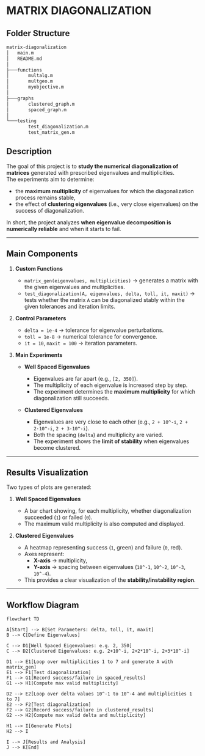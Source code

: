 # MATRIX DIAGONALIZATION

## Folder Structure

```bash
matrix-diagonalization
│   main.m
│   README.md
│
├───functions
│       multalg.m
│       multgeo.m
│       myobjective.m
│
├───graphs
│       clustered_graph.m
│       spaced_graph.m
│
└───testing
        test_diagonalization.m
        test_matrix_gen.m
```

## Description
The goal of this project is to **study the numerical diagonalization of matrices** generated with prescribed eigenvalues and multiplicities.  
The experiments aim to determine:  
- the **maximum multiplicity** of eigenvalues for which the diagonalization process remains stable,  
- the effect of **clustering eigenvalues** (i.e., very close eigenvalues) on the success of diagonalization.  

In short, the project analyzes **when eigenvalue decomposition is numerically reliable** and when it starts to fail.

---

## Main Components
1. **Custom Functions**
   - `matrix_gen(eigenvalues, multiplicities)` → generates a matrix with the given eigenvalues and multiplicities.  
   - `test_diagonalization(A, eigenvalues, delta, toll, it, maxit)` → tests whether the matrix `A` can be diagonalized stably within the given tolerances and iteration limits.  

2. **Control Parameters**
   - `delta = 1e-4` → tolerance for eigenvalue perturbations.  
   - `toll = 1e-8` → numerical tolerance for convergence.  
   - `it = 10`, `maxit = 100` → iteration parameters.  

3. **Main Experiments**
   - **Well Spaced Eigenvalues**  
     - Eigenvalues are far apart (e.g., `[2, 350]`).  
     - The multiplicity of each eigenvalue is increased step by step.  
     - The experiment determines the **maximum multiplicity** for which diagonalization still succeeds.  

   - **Clustered Eigenvalues**  
     - Eigenvalues are very close to each other (e.g., `2 + 10^-i`, `2 + 2·10^-i`, `2 + 3·10^-i`).  
     - Both the spacing (`delta`) and multiplicity are varied.  
     - The experiment shows the **limit of stability** when eigenvalues become clustered.  

---

## Results Visualization
Two types of plots are generated:  

1. **Well Spaced Eigenvalues**
   - A bar chart showing, for each multiplicity, whether diagonalization succeeded (`1`) or failed (`0`).  
   - The maximum valid multiplicity is also computed and displayed.  

2. **Clustered Eigenvalues**
   - A heatmap representing success (`1`, green) and failure (`0`, red).  
   - Axes represent:  
     - **X-axis** → multiplicity,  
     - **Y-axis** → spacing between eigenvalues (`10^-1`, `10^-2`, `10^-3`, `10^-4`).  
   - This provides a clear visualization of the **stability/instability region**.  

---

## Workflow Diagram
```mermaid
flowchart TD

A[Start] --> B[Set Parameters: delta, toll, it, maxit]
B --> C[Define Eigenvalues]

C --> D1[Well Spaced Eigenvalues: e.g. 2, 350]
C --> D2[Clustered Eigenvalues: e.g. 2+10^-i, 2+2*10^-i, 2+3*10^-i]

D1 --> E1[Loop over multiplicities 1 to 7 and generate A with matrix_gen]
E1 --> F1[Test diagonalization]
F1 --> G1[Record success/failure in spaced_results]
G1 --> H1[Compute max valid multiplicity]

D2 --> E2[Loop over delta values 10^-1 to 10^-4 and multiplicities 1 to 7]
E2 --> F2[Test diagonalization]
F2 --> G2[Record success/failure in clustered_results]
G2 --> H2[Compute max valid delta and multiplicity]

H1 --> I[Generate Plots]
H2 --> I

I --> J[Results and Analysis]
J --> K[End]


